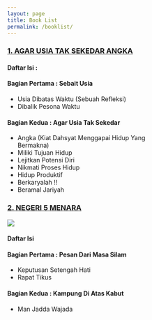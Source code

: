 ```yaml
---
layout: page
title: Book List 
permalink: /booklist/
---
```


### [1. AGAR USIA TAK SEKEDAR ANGKA](https://google.com)
#### Daftar Isi :
#### Bagian Pertama : Sebait Usia 
- Usia Dibatas Waktu (Sebuah Refleksi)
- Dibalik Pesona Waktu

#### Bagian Kedua : Agar Usia Tak Sekedar
- Angka (Kiat Dahsyat Menggapai Hidup Yang  
Bermakna)
- Miliki Tujuan Hidup
- Lejitkan Potensi Diri
- Nikmati Proses Hidup
- Hidup Produktif
- Berkaryalah !!
- Beramal Jariyah

### [2. NEGERI 5 MENARA](https://google.com)
![](http://progressifoye.blog.uns.ac.id/files/2011/06/negeri_5_menara.jpg)
#### Daftar Isi 
#### Bagian Pertama : Pesan Dari Masa Silam
- Keputusan Setengah Hati
- Rapat Tikus

#### Bagian Kedua : Kampung Di Atas Kabut 
- Man Jadda Wajada

